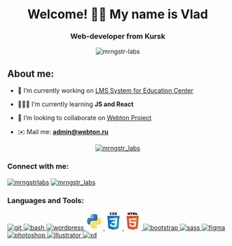 <h1 align="center">Welcome! 👋🏻 My name is Vlad</h1>
<h3 align="center">Web-developer from Kursk</h3>

<p align="center"> <img src="https://komarev.com/ghpvc/?username=mrngstr-labs&label=Profile%20views&color=16eb71&style=flat" alt="mrngstr-labs" /> </p> 

## About me:

- 🏢 I’m currently working on [LMS System for Education Center](https://ldso.ru)

- 👨🏻‍🎓 I’m currently learning **JS and React**

- 🔎 I’m looking to collaborate on [Webton Project](https://webton.ru)

- ✉️ Mail me: **admin@webton.ru**


<p align="center"> <a href="https://twitter.com/mrngstr_labs" target="blank"><img src="https://img.shields.io/twitter/follow/mrngstr_labs?logo=twitter&style=for-the-badge" alt="mrngstr_labs" /></a> </p>

<h3 align="left">Connect with me:</h3>
<p align="left">
<a href="https://dev.to/mrngstrlabs" target="blank"><img align="center" src="https://cdn.jsdelivr.net/npm/simple-icons@3.0.1/icons/dev-dot-to.svg" alt="mrngstrlabs" height="30" width="40" /></a>
<a href="https://twitter.com/mrngstr_labs" target="blank"><img align="center" src="https://raw.githubusercontent.com/rahuldkjain/github-profile-readme-generator/master/src/images/icons/Social/twitter.svg" alt="mrngstr_labs" height="30" width="40" /></a>
</p>

<h3 align="left">Languages and Tools:</h3>

<a href="https://git-scm.com/" target="_blank"> <img src="https://www.vectorlogo.zone/logos/git-scm/git-scm-icon.svg" alt="git" width="40" height="40"/> </a>
<a href="https://www.gnu.org/software/bash/" target="_blank"> <img src="https://upload.wikimedia.org/wikipedia/commons/thumb/4/4b/Bash_Logo_Colored.svg/512px-Bash_Logo_Colored.svg.png" alt="bash" width="40" height="40"/> </a>
<a href="https://wordpress.org/" target="_blank"> <img src="https://cdn.worldvectorlogo.com/logos/wordpress-blue.svg" alt="wordpress" width="40" height="40"/> </a> 
<a href="https://www.python.org" target="_blank"> <img src="https://raw.githubusercontent.com/devicons/devicon/master/icons/python/python-original.svg" alt="python" width="40" height="40"/> </a> 
<a href="https://www.w3schools.com/css/" target="_blank"> <img src="https://raw.githubusercontent.com/devicons/devicon/master/icons/css3/css3-original-wordmark.svg" alt="css3" width="40" height="40"/> </a> 
<a href="https://www.w3.org/html/" target="_blank"> <img src="https://raw.githubusercontent.com/devicons/devicon/master/icons/html5/html5-original-wordmark.svg" alt="html5" width="40" height="40"/> </a> 
<a href="https://getbootstrap.com" target="_blank"> <img src="https://cdn.worldvectorlogo.com/logos/bootstrap-5-1.svg" alt="bootstrap" width="40" height="40"/> </a> 
<a href="https://sass-lang.com" target="_blank"> <img src="https://upload.wikimedia.org/wikipedia/commons/thumb/9/96/Sass_Logo_Color.svg/512px-Sass_Logo_Color.svg.png" alt="sass" width="40" height="40"/> </a> 
<a href="https://www.figma.com/" target="_blank"> <img src="https://www.vectorlogo.zone/logos/figma/figma-icon.svg" alt="figma" width="40" height="40"/> </a> 
<a href="https://www.photoshop.com/en" target="_blank"> <img src="https://upload.wikimedia.org/wikipedia/commons/thumb/a/af/Adobe_Photoshop_CC_icon.svg/512px-Adobe_Photoshop_CC_icon.svg.png" alt="photoshop" width="40" height="40"/> </a> 
<a href="https://www.adobe.com/in/products/illustrator.html" target="_blank"> <img src="https://upload.wikimedia.org/wikipedia/commons/thumb/f/fb/Adobe_Illustrator_CC_icon.svg/512px-Adobe_Illustrator_CC_icon.svg.png" alt="illustrator" width="40" height="40"/> </a> 
<a href="https://www.adobe.com/products/xd.html" target="_blank"> <img src="https://seeklogo.com//images/A/adobe-xd-logo-39468DE5D4-seeklogo.com.png" alt="xd" width="40" height="40"/> </a> </p>

<!---
mrngstr-labs/mrngstr-labs is a ✨ special ✨ repository because its `README.md` (this file) appears on your GitHub profile.
You can click the Preview link to take a look at your changes.
--->
